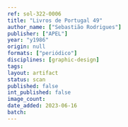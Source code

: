 ```yaml
---
ref: sol-322-0006
title: "Livros de Portugal 49"
author_name: ["Sebastião Rodrigues"]
publisher: ["APEL"]
year: "y1986"
origin: null
formats: ["periódico"]
disciplines: [graphic-design]
tags:
layout: artifact
status: scan
published: false
int_published: false
image_count:
date_added: 2023-06-16
batch:
---
```

